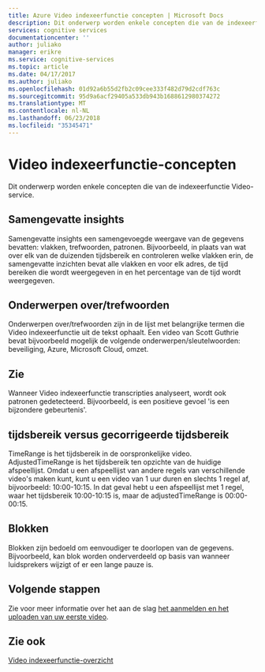 ```yaml
---
title: Azure Video indexeerfunctie concepten | Microsoft Docs
description: Dit onderwerp worden enkele concepten die van de indexeerfunctie Video-service.
services: cognitive services
documentationcenter: ''
author: juliako
manager: erikre
ms.service: cognitive-services
ms.topic: article
ms.date: 04/17/2017
ms.author: juliako
ms.openlocfilehash: 01d92a6b55d2fb2c09cee333f482d79d2cdf763c
ms.sourcegitcommit: 95d9a6acf29405a533db943b1688612980374272
ms.translationtype: MT
ms.contentlocale: nl-NL
ms.lasthandoff: 06/23/2018
ms.locfileid: "35345471"
---
```

# <a name="video-indexer-concepts"></a>Video indexeerfunctie-concepten
 
Dit onderwerp worden enkele concepten die van de indexeerfunctie Video-service.
    
## <a name="summarized-insights"></a>Samengevatte insights

Samengevatte insights een samengevoegde weergave van de gegevens bevatten: vlakken, trefwoorden, patronen. Bijvoorbeeld, in plaats van wat over elk van de duizenden tijdsbereik en controleren welke vlakken erin, de samengevatte inzichten bevat alle vlakken en voor elk adres, de tijd bereiken die wordt weergegeven in en het percentage van de tijd wordt weergegeven.

## <a name="topicskeywords"></a>Onderwerpen over/trefwoorden

Onderwerpen over/trefwoorden zijn in de lijst met belangrijke termen die Video indexeerfunctie uit de tekst ophaalt. Een video van Scott Guthrie bevat bijvoorbeeld mogelijk de volgende onderwerpen/sleutelwoorden: beveiliging, Azure, Microsoft Cloud, omzet.

## <a name="sentiments"></a>Zie

Wanneer Video indexeerfunctie transcripties analyseert, wordt ook patronen gedetecteerd. Bijvoorbeeld, is een positieve gevoel 'is een bijzondere gebeurtenis'.

## <a name="time-range-vs-adjusted-time-range"></a>tijdsbereik versus gecorrigeerde tijdsbereik

TimeRange is het tijdsbereik in de oorspronkelijke video. AdjustedTimeRange is het tijdsbereik ten opzichte van de huidige afspeellijst. Omdat u een afspeellijst van andere regels van verschillende video's maken kunt, kunt u een video van 1 uur duren en slechts 1 regel af, bijvoorbeeld: 10:00-10:15. In dat geval hebt u een afspeellijst met 1 regel, waar het tijdsbereik 10:00-10:15 is, maar de adjustedTimeRange is 00:00-00:15.
 
## <a name="blocks"></a>Blokken

Blokken zijn bedoeld om eenvoudiger te doorlopen van de gegevens. Bijvoorbeeld, kan blok worden onderverdeeld op basis van wanneer luidsprekers wijzigt of er een lange pauze is.

## <a name="next-steps"></a>Volgende stappen

Zie voor meer informatie over het aan de slag [het aanmelden en het uploaden van uw eerste video](video-indexer-get-started.md).

## <a name="see-also"></a>Zie ook

[Video indexeerfunctie-overzicht](video-indexer-overview.md)


